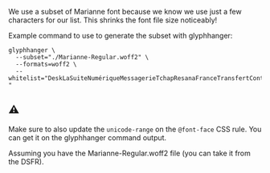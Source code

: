 We use a subset of Marianne font because we know we use just a few characters for our list. This
shrinks the font file size noticeably!

Example command to use to generate the subset with glyphhanger:

```
glyphhanger \
  --subset="./Marianne-Regular.woff2" \
  --formats=woff2 \
  --whitelist="DeskLaSuiteNumériqueMessagerieTchapResanaFranceTransfertContactsGristLePadWebConférencedel'ÉtatWebinaire  "
```

## ⚠

Make sure to also update the `unicode-range` on the `@font-face` CSS rule. You can get it on the
glyphhanger command output.

Assuming you have the Marianne-Regular.woff2 file (you can take it from the DSFR).
